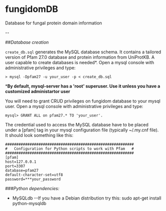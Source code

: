 fungidomDB
==========

Database for fungal protein domain information 

--

##*Database creation*

```create_db.sql``` generates the MySQL database schema. It contains a tailored version of Pfam 27.0 database and protein information from UniProtKB. A user capable to create databases is needed*.
Open a mysql console with administrative privileges and type:

    > mysql -Dpfam27 -u your_user -p < create_db.sql

***By default, mysql-server has a 'root' superuser. Use it unless you have a customized administartor user**

You will need to grant CRUD privileges on fungidom database to your mysql user.
Open a mysql console with administrative privileges and type:

    mysql> GRANT ALL on pfam27.* TO 'your_user'.

The credential used to access the MySQL database have to be placed under a [pfam] tag in your
mysql configuration file (typically ~/.my.cnf file). It should look something like this:

    ##########################################################
    #   Configuration for Python scripts to work with Pfam   #
    ##########################################################
    [pfam]
    host=127.0.0.1
    port=3307
    database=pfam27
    default-character-set=utf8
    password=***your_password

###*Python dependencies:*
- MySQLdb --If you have a Debian distribution try this: sudo apt-get install python-mysqldb
